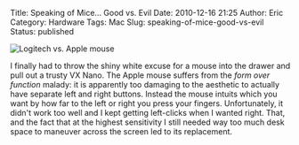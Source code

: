 Title: Speaking of Mice... Good vs. Evil
Date: 2010-12-16 21:25
Author: Eric
Category: Hardware
Tags: Mac
Slug: speaking-of-mice-good-vs-evil
Status: published

![Logitech vs. Apple mouse]({filename}/images/mice.jpg "Good vs. Evil")

I finally had to throw the shiny white excuse for a mouse into the
drawer and pull out a trusty VX Nano. The Apple mouse suffers from the
*form over function* malady: it is apparently too damaging to the
aesthetic to actually have separate left and right buttons. Instead the
mouse intuits which you want by how far to the left or right you press
your fingers. Unfortunately, it didn't work too well and I kept getting
left-clicks when I wanted right. That, and the fact that at the highest
sensitivity I still needed way too much desk space to maneuver across
the screen led to its replacement.
